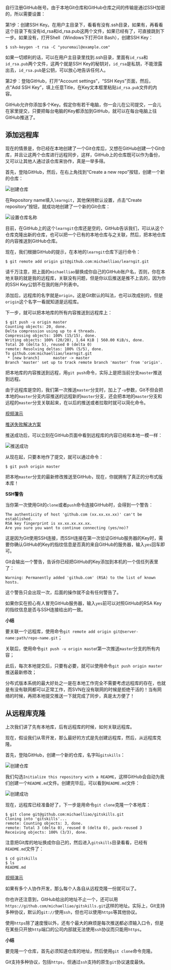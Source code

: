 自行注册GitHub账号。由于本地Git仓库和GitHub仓库之间的传输是通过SSH加密的，所以需要设置：

第1步：创建SSH Key。在用户主目录下，看看有没有.ssh目录，如果有，再看看这个目录下有没有id_rsa和id_rsa.pub这两个文件，如果已经有了，可直接跳到下一步。如果没有，打开Shell（Windows下打开Git Bash），创建SSH Key：
```
$ ssh-keygen -t rsa -C "youremail@example.com"
```
如果一切顺利的话，可以在用户主目录里找到.ssh目录，里面有``id_rsa``和``id_rsa.pub``两个文件，这两个就是SSH Key的秘钥对，``id_rsa``是私钥，不能泄露出去，``id_rsa.pub``是公钥，可以放心地告诉任何人。

第2步：登陆GitHub，打开“Account settings”，“SSH Keys”页面，然后，点“Add SSH Key”，填上任意Title，在Key文本框里粘贴``id_rsa.pub``文件的内容。

GitHub允许你添加多个Key。假定你有若干电脑，你一会儿在公司提交，一会儿在家里提交，只要把每台电脑的Key都添加到GitHub，就可以在每台电脑上往GitHub推送了。

## 添加远程库
现在的情景是，你已经在本地创建了一个Git仓库后，又想在GitHub创建一个Git仓库，并且让这两个仓库进行远程同步，这样，GitHub上的仓库既可以作为备份，又可以让其他人通过该仓库来协作，真是一举多得。

首先，登陆GitHub，然后，在右上角找到“Create a new repo”按钮，创建一个新的仓库：

![创建仓库](https://cdn.liaoxuefeng.com/cdn/files/attachments/0013849084639042e9b7d8d927140dba47c13e76fe5f0d6000/0)

在Repository name填入``learngit``，其他保持默认设置，点击“Create repository”按钮，就成功地创建了一个新的Git仓库：

![设置仓库名称](https://cdn.liaoxuefeng.com/cdn/files/attachments/0013849084720379a3eae576b9f417da2add578c8612a2e000/0)

目前，在GitHub上的这个``learngit``仓库还是空的，GitHub告诉我们，可以从这个仓库克隆出新的仓库，也可以把一个已有的本地仓库与之关联，然后，把本地仓库的内容推送到GitHub仓库。

现在，我们根据GitHub的提示，在本地的``learngit``仓库下运行命令：

```
$ git remote add origin git@github.com:michaelliao/learngit.git
```

请千万注意，把上面的``michaelliao``替换成你自己的GitHub账户名，否则，你在本地关联的就是我的远程库，关联没有问题，但是你以后推送是推不上去的，因为你的SSH Key公钥不在我的账户列表中。

添加后，远程库的名字就是``origin``，这是Git默认的叫法，也可以改成别的，但是``origin``这个名字一看就知道是远程库。

下一步，就可以把本地库的所有内容推送到远程库上：
```
$ git push -u origin master
Counting objects: 20, done.
Delta compression using up to 4 threads.
Compressing objects: 100% (15/15), done.
Writing objects: 100% (20/20), 1.64 KiB | 560.00 KiB/s, done.
Total 20 (delta 5), reused 0 (delta 0)
remote: Resolving deltas: 100% (5/5), done.
To github.com:michaelliao/learngit.git
 * [new branch]      master -> master
Branch 'master' set up to track remote branch 'master' from 'origin'.
```

把本地库的内容推送到远程，用``git push``命令，实际上是把当前分支``master``推送到远程。

由于远程库是空的，我们第一次推送``master``分支时，加上了``-u``参数，Git不但会把本地的``master``分支内容推送的远程新的``master``分支，还会把本地的``master``分支和远程的``master``分支关联起来，在以后的推送或者拉取时就可以简化命令。

[视频演示](http://liaoxuefeng.gitee.io/git-resources/10-git-remote-add.mp4)

[推送失败解决方案](https://www.jianshu.com/p/3b56f4e6ac77)

推送成功后，可以立刻在GitHub页面中看到远程库的内容已经和本地一模一样：

![推送成功](https://cdn.liaoxuefeng.com/cdn/files/attachments/00138490848464619aebd9a2bb0493c83e132ca1eed6f66000/0)

从现在起，只要本地作了提交，就可以通过命令：

```
$ git push origin master
```

把本地``master``分支的最新修改推送至GitHub，现在，你就拥有了真正的分布式版本库！

**SSH警告**

当你第一次使用Git的``clone``或者``push``命令连接GitHub时，会得到一个警告：

```
The authenticity of host 'github.com (xx.xx.xx.xx)' can't be established.
RSA key fingerprint is xx.xx.xx.xx.xx.
Are you sure you want to continue connecting (yes/no)?
```

这是因为Git使用SSH连接，而SSH连接在第一次验证GitHub服务器的Key时，需要你确认GitHub的Key的指纹信息是否真的来自GitHub的服务器，输入``yes``回车即可。

Git会输出一个警告，告诉你已经把GitHub的Key添加到本机的一个信任列表里了：

```
Warning: Permanently added 'github.com' (RSA) to the list of known hosts.
```

这个警告只会出现一次，后面的操作就不会有任何警告了。

如果你实在担心有人冒充GitHub服务器，输入``yes``前可以对照GitHub的RSA Key的指纹信息是否与SSH连接给出的一致。

**小结**

要关联一个远程库，使用命令``git remote add origin git@server-name:path/repo-name.git``；

关联后，使用命令``git push -u origin maste``r第一次推送``master``分支的所有内容；

此后，每次本地提交后，只要有必要，就可以使用命令``git push origin master``推送最新修改；

分布式版本系统的最大好处之一是在本地工作完全不需要考虑远程库的存在，也就是有没有联网都可以正常工作，而SVN在没有联网的时候是拒绝干活的！当有网络的时候，再把本地提交推送一下就完成了同步，真是太方便了！

## 从远程库克隆

上次我们讲了先有本地库，后有远程库的时候，如何关联远程库。

现在，假设我们从零开发，那么最好的方式是先创建远程库，然后，从远程库克隆。

首先，登陆GitHub，创建一个新的仓库，名字叫``gitskills``：

![创建仓库](https://cdn.liaoxuefeng.com/cdn/files/attachments/0013849085474010fec165e9c7449eea4417512c2b64bc9000/0)

我们勾选``Initialize this repository with a README``，这样GitHub会自动为我们创建一个``README.md``文件。创建完毕后，可以看到``README.md``文件：

![创建成功](https://cdn.liaoxuefeng.com/cdn/files/attachments/0013849085607106c2391754c544772830983d189bad807000/0)

现在，远程库已经准备好了，下一步是用命令``git clone``克隆一个本地库：

```
$ git clone git@github.com:michaelliao/gitskills.git
Cloning into 'gitskills'...
remote: Counting objects: 3, done.
remote: Total 3 (delta 0), reused 0 (delta 0), pack-reused 3
Receiving objects: 100% (3/3), done.
```

注意把Git库的地址换成你自己的，然后进入``gitskills``目录看看，已经有``README.md``文件了：

```
$ cd gitskills
$ ls
README.md
```

[视频演示](http://liaoxuefeng.gitee.io/git-resources/11-git-clone.mp4)

如果有多个人协作开发，那么每个人各自从远程克隆一份就可以了。

你也许还注意到，GitHub给出的地址不止一个，还可以用``https://github.com/michaelliao/gitskills.git``这样的地址。实际上，Git支持多种协议，默认的``git://``使用``ssh``，但也可以使用``https``等其他协议。

使用``https``除了速度慢以外，还有个最大的麻烦是每次推送都必须输入口令，但是在某些只开放``http``端口的公司内部就无法使用``ssh``协议而只能用``https``。

**小结**

要克隆一个仓库，首先必须知道仓库的地址，然后使用``git clone``命令克隆。

Git支持多种协议，包括``https``，但通过``ssh``支持的原生``git``协议速度最快。